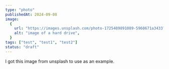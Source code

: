 ```yaml
---
type: "photo"
publishedAt: 2024-09-08
image:
  {
    url: "https://images.unsplash.com/photo-1725489891089-5960671a3433?q=80&w=2971&auto=format&fit=crop&ixlib=rb-4.0.3&ixid=M3wxMjA3fDB8MHxwaG90by1wYWdlfHx8fGVufDB8fHx8fA%3D%3D",
    alt: "image of a hard drive",
  }
tags: ["test", "test1", "test2"]
status: "draft"
---
```


I got this image from unsplash to use as an example.
